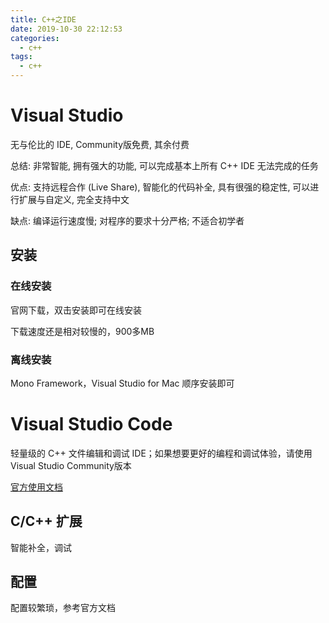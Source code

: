 ```yaml
---
title: C++之IDE
date: 2019-10-30 22:12:53
categories:
  - c++
tags:
  - c++
---
```


# Visual Studio

无与伦比的 IDE, Community版免费, 其余付费

总结: 非常智能, 拥有强大的功能, 可以完成基本上所有 C++ IDE 无法完成的任务

优点: 支持远程合作 (Live Share), 智能化的代码补全, 具有很强的稳定性, 可以进行扩展与自定义, 完全支持中文

缺点: 编译运行速度慢; 对程序的要求十分严格; 不适合初学者

## 安装

### 在线安装

官网下载，双击安装即可在线安装

下载速度还是相对较慢的，900多MB

### 离线安装

Mono Framework，Visual Studio for Mac 顺序安装即可

# Visual Studio Code

轻量级的 C++ 文件编辑和调试 IDE；如果想要更好的编程和调试体验，请使用 Visual Studio Community版本

[官方使用文档](https://code.visualstudio.com/docs/languages/cpp)

##  C/C++ 扩展
 
 智能补全，调试
 
##  配置

配置较繁琐，参考官方文档







